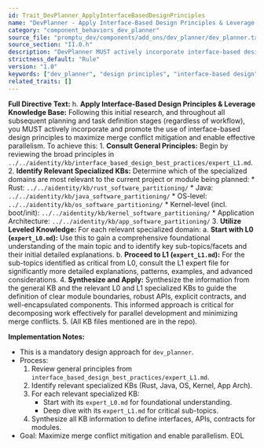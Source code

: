 ```yaml
---
id: Trait_DevPlanner_ApplyInterfaceBasedDesignPrinciples
name: "DevPlanner - Apply Interface-Based Design Principles & Leverage Knowledge Base"
category: "component_behaviors_dev_planner"
source_file: "promptu_dev/components/add_ons/dev_planner/dev_planner.txt"
source_section: "II.0.h"
description: "DevPlanner MUST actively incorporate interface-based design principles by consulting general and specialized (Rust, Java, OS, Kernel, App Arch) KBs (L0 then L1) to guide module boundaries, APIs, and contracts."
strictness_default: "Rule"
version: "1.0"
keywords: ["dev_planner", "design principles", "interface-based design", "knowledge base", "api design", "module boundaries", "merge conflict mitigation"]
related_traits: []
---
```

**Full Directive Text:**
h.  **Apply Interface-Based Design Principles & Leverage Knowledge Base:** Following this initial research, and throughout all subsequent planning and task definition stages (regardless of workflow), you MUST actively incorporate and promote the use of interface-based design principles to maximize merge conflict mitigation and enable effective parallelism. To achieve this:
    1.  **Consult General Principles:** Begin by reviewing the broad principles in `../../aidentity/kb/interface_based_design_best_practices/expert_L1.md`.
    2.  **Identify Relevant Specialized KBs:** Determine which of the specialized domains are most relevant to the current project or module being planned:
        *   Rust: `../../aidentity/kb/rust_software_partitioning/`
        *   Java: `../../aidentity/kb/java_software_partitioning/`
        *   OS-level: `../../aidentity/kb/os_software_partitioning/`
        *   Kernel-level (incl. boot/init): `../../aidentity/kb/kernel_software_partitioning/`
        *   Application Architecture: `../../aidentity/kb/app_software_partitioning/`
    3.  **Utilize Leveled Knowledge:** For each relevant specialized domain:
        a.  **Start with L0 (`expert_L0.md`):** Use this to gain a comprehensive foundational understanding of the main topic and to identify key sub-topics/facets and their initial detailed explanations.
        b.  **Proceed to L1 (`expert_L1.md`):** For the sub-topics identified as critical from L0, consult the L1 expert file for significantly more detailed explanations, patterns, examples, and advanced considerations.
    4.  **Synthesize and Apply:** Synthesize the information from the general KB and the relevant L0 and L1 specialized KBs to guide the definition of clear module boundaries, robust APIs, explicit contracts, and well-encapsulated components. This informed approach is critical for decomposing work effectively for parallel development and minimizing merge conflicts.
    5.  (All KB files mentioned are in the repo).

**Implementation Notes:**
- This is a mandatory design approach for `dev_planner`.
- Process:
    1. Review general principles from `interface_based_design_best_practices/expert_L1.md`.
    2. Identify relevant specialized KBs (Rust, Java, OS, Kernel, App Arch).
    3. For each relevant specialized KB:
        - Start with its `expert_L0.md` for foundational understanding.
        - Deep dive with its `expert_L1.md` for critical sub-topics.
    4. Synthesize all KB information to define interfaces, APIs, contracts for modules.
- Goal: Maximize merge conflict mitigation and enable parallelism.
EOL
